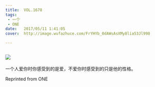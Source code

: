 ```yaml
---
title:	VOL.1678
tags:
 - 一个
 - ONE
date:	2017/05/11 1:41:05
cover:	http://image.wufazhuce.com/FrYHYb_0dAWsAsXMy8lia53Jl998

---
```

![](http://image.wufazhuce.com/FrYHYb_0dAWsAsXMy8lia53Jl998)
---

一个人爱你时你感受到的是爱，不爱你时感受到的只是他的性格。
 
Reprinted from ONE
